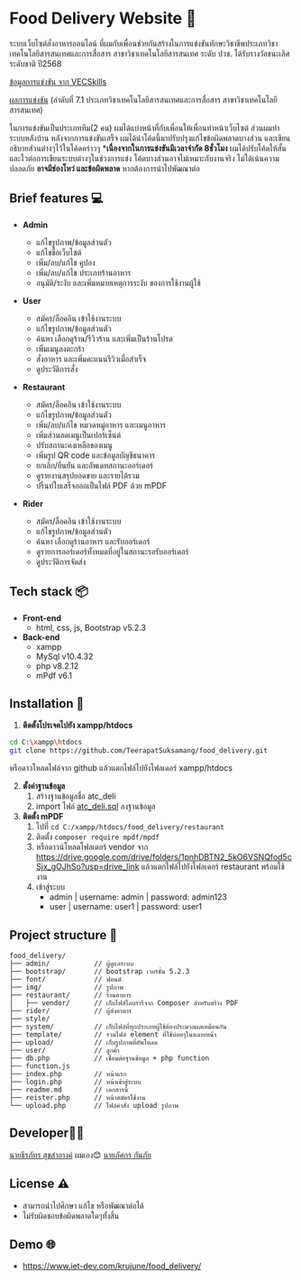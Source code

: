 # Food Delivery Website 🛵
ระบบเว็บไซต์สั่งอาหารออนไลน์ ที่ผมกับเพื่อนช่วยกันสร้างในการแข่งขันทักษะวิชาชีพประเภทวิชาเทคโนโลยีสารสนเทศและการสื่อสาร สาขาวิชาเทคโนโลยีสารสนเทศ ระดับ ปวช. ได้รับรางวัลชนะเลิศระดับชาติ ปี2568

[ข้อมูลการแข่งขัน จาก VECSkills](http://www2.chainat.ac.th/vecskills/pages/level1_contest_list_detail.php?c_id=1383016201&lh_id=1&st_id=5&sma_id=7&smi_id=1&sl_id=1)

[ผลการแข่งขัน](http://www2.chainat.ac.th/vecskills/pages/level1_contest_trophy2.php) (ลำดับที่ 7.1 ประเภทวิชาเทคโนโลยีสารสนเทศและการสื่อสาร สาขาวิชาเทคโนโลยีสารสนเทศ)

ในการแข่งขันเป็นประเภททีม(2 คน) ผมได้แบ่งหน้าที่กับเพื่อนให้เพื่อนทำหน้าเว็บไซต์ ส่วนผมทำระบบหลังบ้าน หลังจากการแข่งขันเสร็จ ผมได้นำโค้ดนี้มาปรับปรุงแก้ไขข้อผิดพลาดบางส่วน และเขียนอธิบายส่วนต่างๆไว้ในโค้ดคร่าวๆ
***เนื่องจากในการแข่งขันมีเวลาจำกัด 8ชั่วโมง** ผมได้ปรับโค้ดให้สั้นและไวต่อการเขียนระบบต่างๆในช่วงการแข่ง โค้ดบางส่วนอาจไม่เหมาะกับงานจริง ไม่ได้เน้นความปลอดภัย **อาจมีช่องโหว่ และข้อผิดพลาด** หากต้องการนำไปพัฒณาต่อ

## Brief features 💻
- **Admin**
  - แก้ไขรูปภาพ/ข้อมูลส่วนตัว
  - แก้ไขชื่อเว็บไซต์
  - เพิ่ม/ลบ/แก้ไข คูปอง
  - เพิ่ม/ลบ/แก้ไข ประเภทร้านอาหาร
  -  อนุมัติ/ระงับ และเพิ่มหมายเหตุการระงับ ของการใช้งานผู้ใช้

- **User**
  - สมัคร/ล็อคอิน เข้าใช้งานระบบ
  - แก้ไขรูปภาพ/ข้อมูลส่วนตัว
  - ค้นหา เลือกดูร้าน/รีวิวร้าน และเพิ่มเป็นร้านโปรด
  - เพิ่มเมนูลงตะกร้า 
  - สั่งอาหาร และเพิ่มคะแนนรีวิวเมื่อสำเร็จ
  - ดูประวัติการสั่ง

- **Restaurant**
  - สมัคร/ล็อคอิน เข้าใช้งานระบบ
  - แก้ไขรูปภาพ/ข้อมูลส่วนตัว
  - เพิ่ม/ลบ/แก้ไข หมวดหมู่อาหาร และเมนูอาหาร
  - เพิ่มส่วนลดเมนูเป็นเปอร์เซ็นต์
  - ปรับสถานะคงเหลือของเมนู
  - เพิ่มรูป QR code และข้อมูลบัญชีธนาคาร
  - ยกเลิก/ยืนยัน และอัพเดทสถานะออร์เดอร์
  - ดูรายงานสรุปยอดขาย และรายได้รวม
  - ปริ้นท์ใบเสร็จออกเป็นไฟล์ PDF ด้วย mPDF

- **Rider**
  - สมัคร/ล็อคอิน เข้าใช้งานระบบ
  - แก้ไขรูปภาพ/ข้อมูลส่วนตัว
  - ค้นหา เลือกดูร้านอาหาร และรับออร์เดอร์
  - ดูรายการออร์เดอร์ทั้งหมดที่อยู่ในสถานะรอรับออร์เดอร์
  - ดูประวัติการจัดส่ง

## Tech stack 📦
- **Front-end**
  - html, css, js, Bootstrap v5.2.3
- **Back-end**
  - xampp
  - MySql v10.4.32
  - php v8.2.12 
  - mPdf v6.1


## Installation 🔧
1. **ติดตั้งโปรเจคไปยัง xampp/htdocs**
``` bash
cd C:\xampp\htdocs
git clone https://github.com/TeerapatSuksamang/food_delivery.git 
```
หรือดาวโหลดไฟล์จาก github แล้วแตกไฟล์ไปยังโฟลเดอร์ xampp/htdocs

2. **ตั้งค่าฐานข้อมูล**
   1. สร้างฐานข้อมูลชื่อ atc_deli
   2. import ไฟล์ [atc_deli.sql](https://github.com/TeerapatSuksamang/food_delivery/blob/main/atc_deli.sql) ลงฐานข้อมูล
3. **ติดตั้ง mPDF**
   1. ไปที่ ``cd C:/xampp/htdocs/food_delivery/restaurant``
   2. ติดตั้ง ``composer require mpdf/mpdf``
   3. หรือดาวน์โหลดโฟลเดอร์ vendor จาก https://drive.google.com/drive/folders/1pnhDBTN2_5kO6VSNQfod5cSjx_gOJhSo?usp=drive_link แล้วแตกไฟล์ไปยังโฟลเดอร์ restaurant พร้อมใช้งาน
   4.  เข้าสู่ระบบ
		- admin | username: admin | password: admin123
		- user | username: user1 | password: user1

##  Project structure 📂
```
food_delivery/
├── admin/           // ผู้ดูแลระบบ
├── bootstrap/       // bootstrap เวอร์ชั่น 5.2.3
├── font/            // ฟอนต์
├── img/             // รูปภาพ
├── restaurant/      // ร้านอาหาร
│   ├── vendor/      // เก็บไฟล์ไลบรารีจาก Composer สำหรับสร้าง PDF
├── rider/           // ผู้ส่งอาหาร
├── style/      
├── system/          // เก็บไฟล์ที่ทุกประเภทผู้ใช้ต้องประมวลผลเหมือนกัน
├── template/        // รวมไฟล์ element ที่ใช้บ่อยๆในหลายหน้า
├── upload/          // เก็บรูปภาพที่อัพโหลด
├── user/            // ลูกค้า
├── db.php           // เชื่อมต่อฐานข้อมูล + php function 
├── function.js      
├── index.php        // หน้าแรก
├── login.php        // หน้าเข้าสู่ระบบ
├── readme.md        // เอกสารนี้
├── reister.php      // หน้าสมัครใช้งาน
└── upload.php       // ไฟล์คำสั่ง upload รูปภาพ
```

## Developer👨‍💻
[นายธีรภัทร สุขสำอางค์](https://www.facebook.com/teerapat.suksamang) ผมเอง😊
[นายภัศกร กันภัย](https://www.facebook.com/pxssakorn.eiei)

## License ⚠️
- สามารถนำไปศึกษา แก้ไข หรือพัฒณาต่อได้
- ไม่รับผิดชอบข้อผิดพลาดใดๆทั้งสิ้น

## Demo 🌐
- https://www.iet-dev.com/krujune/food_delivery/
